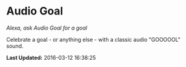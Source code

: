 # Audio Goal
*Alexa, ask Audio Goal for a goal*

Celebrate a goal - or anything else - with a classic audio "GOOOOOL" sound.

**Last Updated:** 2016-03-12 16:38:25